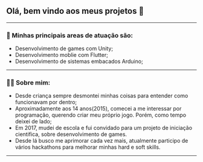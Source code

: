 ## Olá, bem vindo aos meus projetos 👋

---

### 🌱 Minhas principais areas de atuação são:
  - Desenvolvimento de games com Unity;
  - Desenvolvimento moblie com Flutter;
  - Desenvolvimento de sistemas embacados Arduino;
  
---

### 🙍‍♂️ Sobre mim:
  - Desde criança sempre desmontei minhas coisas para entender como funcionavam por dentro;
  - Aproximadamente aos 14 anos(2015), comecei a me interessar por programação, querendo criar meu próprio jogo. Porém, como tempo deixei de lado;
  - Em 2017, mudei de escola e fui convidado para um projeto de iniciação cientifica, sobre desenvolvimento de games.
  - Desde lá busco me aprimorar cada vez mais, atualmente participo de vários hackathons para melhorar minhas hard e soft skills. 
---




